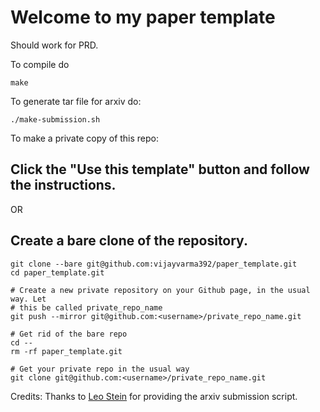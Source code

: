# Welcome to my paper template

Should work for PRD.

To compile do
```shell
make
```

To generate tar file for arxiv do:
```shell
./make-submission.sh
```

To make a private copy of this repo:
## Click the "Use this template" button and follow the instructions.

OR

## Create a bare clone of the repository.
```
git clone --bare git@github.com:vijayvarma392/paper_template.git
cd paper_template.git

# Create a new private repository on your Github page, in the usual way. Let
# this be called private_repo_name
git push --mirror git@github.com:<username>/private_repo_name.git

# Get rid of the bare repo
cd --
rm -rf paper_template.git

# Get your private repo in the usual way
git clone git@github.com:<username>/private_repo_name.git
```

Credits: Thanks to [Leo Stein](https://duetosymmetry.com/) for providing the
arxiv submission script.
